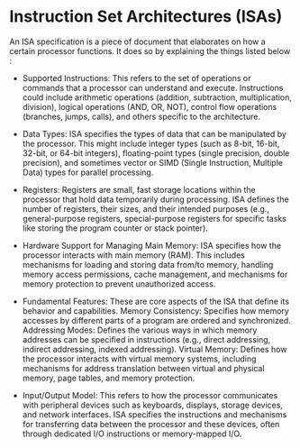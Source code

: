 # Instruction Set Architectures (ISAs)


An ISA specification is a piece of document that elaborates on how a certain processor functions. It does so by explaining the things listed below :  

- Supported Instructions:
    This refers to the set of operations or commands that a processor can understand and execute. Instructions could include arithmetic operations (addition, subtraction, multiplication, division), logical operations (AND, OR, NOT), control flow operations (branches, jumps, calls), and others specific to the architecture.

- Data Types:
    ISA specifies the types of data that can be manipulated by the processor. This might include integer types (such as 8-bit, 16-bit, 32-bit, or 64-bit integers), floating-point types (single precision, double precision), and sometimes vector or SIMD (Single Instruction, Multiple Data) types for parallel processing.

- Registers:
    Registers are small, fast storage locations within the processor that hold data temporarily during processing. ISA defines the number of registers, their sizes, and their intended purposes (e.g., general-purpose registers, special-purpose registers for specific tasks like storing the program counter or stack pointer).

- Hardware Support for Managing Main Memory:
    ISA specifies how the processor interacts with main memory (RAM). This includes mechanisms for loading and storing data from/to memory, handling memory access permissions, cache management, and mechanisms for memory protection to prevent unauthorized access.

- Fundamental Features:
    These are core aspects of the ISA that define its behavior and capabilities.
        Memory Consistency: Specifies how memory accesses by different parts of a program are ordered and synchronized.
        Addressing Modes: Defines the various ways in which memory addresses can be specified in instructions (e.g., direct addressing, indirect addressing, indexed addressing).
        Virtual Memory: Defines how the processor interacts with virtual memory systems, including mechanisms for address translation between virtual and physical memory, page tables, and memory protection.

- Input/Output Model:
    This refers to how the processor communicates with peripheral devices such as keyboards, displays, storage devices, and network interfaces. ISA specifies the instructions and mechanisms for transferring data between the processor and these devices, often through dedicated I/O instructions or memory-mapped I/O.